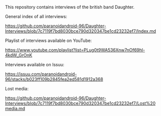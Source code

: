This repository contains interviews of the british band Daughter.

General index of all interviews:

https://github.com/paranoidandroid-96/Daughter-Interviews/blob/7c7119f7bd8030bce790d320347be1cd23232ef7/Index.md

Playlist of interviews available on YouTube:

https://www.youtube.com/playlist?list=PLug0t9WA536Xnw7nOf69hl-4kdW_GrOnK

Interviews available on Issuu:

https://issuu.com/paranoidandroid-96/stacks/b023ff109b2845fea2ed581d1912a368

Lost media:

https://github.com/paranoidandroid-96/Daughter-Interviews/blob/7c7119f7bd8030bce790d320347be1cd23232ef7/Lost%20media.md
